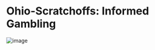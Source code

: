 
# Ohio-Scratchoffs: Informed Gambling

![image](https://user-images.githubusercontent.com/33256566/204062467-d7c37632-e41d-4ab8-a2c8-3fb70bd6b468.png)


